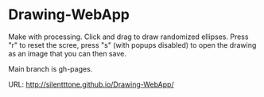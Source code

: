 # Drawing-WebApp

Make with processing. Click and drag to draw randomized ellipses. 
Press "r" to reset the scree, press "s" (with popups disabled) to open the drawing as an image that you can then save. 

Main branch is gh-pages. 


URL: http://silentttone.github.io/Drawing-WebApp/

